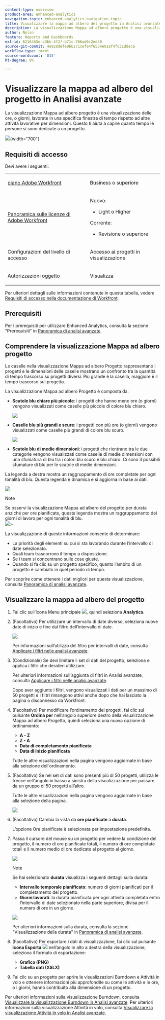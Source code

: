 ```yaml
---
content-type: overview
product-area: enhanced-analytics
navigation-topic: enhanced-analytics-navigation-topic
title: Visualizzare la mappa ad albero del progetto in Analisi avanzate
description: La visualizzazione Mappa ad albero progetto è una visualizzazione delle ore, o giorni, lavorate in una specifica finestra di tempo rispetto ad altre attività lavorative per dimensioni. Questo ti aiuta a capire quanto tempo le persone si sono dedicate a un progetto.
author: Nolan
feature: Reports and Dashboards
exl-id: 6216465e-c3bb-4f2f-b71c-766ad0c2ed40
source-git-commit: 4e928defe9b6271cef64f6554e91af4fc31ddeca
workflow-type: tm+mt
source-wordcount: '815'
ht-degree: 0%

---
```


# Visualizzare la mappa ad albero del progetto in Analisi avanzate

<!-- Audited: 12/2023 -->

La visualizzazione Mappa ad albero progetto è una visualizzazione delle ore, o giorni, lavorate in una specifica finestra di tempo rispetto ad altre attività lavorative per dimensioni. Questo ti aiuta a capire quanto tempo le persone si sono dedicate a un progetto.

![](assets/project-treemap-350x126.png){width="700"}

## Requisiti di accesso

Devi avere i seguenti:

<table style="table-layout:auto"> 
 <col> 
 <col> 
 <tbody> 
  <tr> 
   <td role="rowheader"><a href="https://www.workfront.com/plans" target="_blank">piano Adobe Workfront</a></td> 
   <td> <p>Business o superiore</p> </td> 
  </tr> 
  <tr> 
   <td role="rowheader"><a href="../administration-and-setup/add-users/access-levels-and-object-permissions/wf-licenses.md" class="MCXref xref">Panoramica sulle licenze di Adobe Workfront</a></td> 
   <td>   <p>Nuovo:</p> 
   <ul><li>Light o Higher</li></ul>
   <p>Corrente:</p>
   <ul><li>Revisione o superiore</li></ul>
 </td> 
  </tr> 
  <tr> 
   <td role="rowheader">Configurazioni del livello di accesso</td> 
   <td> <p>Accesso ai progetti in visualizzazione</p> <!--<p>Note: If you still don't have access, ask your Workfront administrator if they set additional restrictions in your access level.<br>For information on how a Workfront administrator can change your access level, see <a href="../administration-and-setup/add-users/configure-and-grant-access/create-modify-access-levels.md" class="MCXref xref">Create or modify custom access levels</a>.</p>--> </td> 
  </tr> 
  <tr> 
   <td role="rowheader">Autorizzazioni oggetto</td> 
   <td> <p>Visualizza</p> <!--<p>For information on requesting additional access, see <a href="../workfront-basics/grant-and-request-access-to-objects/request-access.md" class="MCXref xref">Request access to objects </a>.</p>--> </td> 
  </tr> 
 </tbody> 
</table>

Per ulteriori dettagli sulle informazioni contenute in questa tabella, vedere [Requisiti di accesso nella documentazione di Workfront](/help/quicksilver/administration-and-setup/add-users/access-levels-and-object-permissions/access-level-requirements-in-documentation.md).

## Prerequisiti

Per i prerequisiti per utilizzare Enhanced Analytics, consulta la sezione &quot;Prerequisiti&quot; in [Panoramica di analisi avanzate](../enhanced-analytics/enhanced-analytics-overview.md).

## Comprendere la visualizzazione Mappa ad albero progetto

Le caselle nella visualizzazione Mappa ad albero Progetto rappresentano i progetti e le dimensioni delle caselle mostrano un confronto tra la quantità di tempo trascorso su progetti diversi. Più grande è la casella, maggiore è il tempo trascorso sul progetto.

La visualizzazione Mappa ad albero Progetto è composta da:

* **Scatole blu chiare più piccole**: i progetti che hanno meno ore (o giorni) vengono visualizzati come caselle più piccole di colore blu chiaro.

  ![](assets/project-treemap-smaller-box.png)

* **Caselle blu più grandi e scure**: i progetti con più ore (o giorni) vengono visualizzati come caselle più grandi di colore blu scuro.

  ![](assets/project-treemap-larger-box-350x205.png)

* **Scatole blu di medie dimensioni**: i progetti che rientrano tra le due categorie vengono visualizzati come caselle di medie dimensioni con una sfumatura di blu tra i colori blu scuro e blu chiaro. Ci sono 3 possibili sfumature di blu per le scatole di medie dimensioni.

La legenda a destra mostra un raggruppamento di ore completate per ogni tonalità di blu. Questa legenda è dinamica e si aggiorna in base ai dati.

![](assets/project-treemap-hours-completed.png)

>[!NOTE]
>
>Se osservi la visualizzazione Mappa ad albero del progetto per durata anziché per ore pianificate, questa legenda mostra un raggruppamento dei giorni di lavoro per ogni tonalità di blu.\
>![](assets/project-treemap-days-worked.png)>

La visualizzazione di queste informazioni consente di determinare:

* La priorità degli elementi su cui si sta lavorando durante l’intervallo di date selezionato.
* Quali team trascorrono il tempo a disposizione.
* Se i team si concentrano sulle cose giuste.
* Quando si fa clic su un progetto specifico, quanto l’ambito di un progetto è cambiato in quel periodo di tempo.

Per scoprire come ottenere i dati migliori per questa visualizzazione, consulta [Panoramica di analisi avanzate](../enhanced-analytics/enhanced-analytics-overview.md).

## Visualizzare la mappa ad albero del progetto

1. Fai clic sull’icona Menu principale ![](assets/main-menu-icon-16x12.png), quindi seleziona **Analytics**.
1. (Facoltativo) Per utilizzare un intervallo di date diverso, seleziona nuove date di inizio e fine dal filtro dell’intervallo di date.

   ![](assets/filters-select-date-range-350x344.png)

   Per informazioni sull’utilizzo del filtro per intervalli di date, consulta [Applicare i filtri nelle analisi avanzate](../enhanced-analytics/use-enhanced-analytics-filters.md).

1. (Condizionale) Se devi limitare il set di dati del progetto, seleziona e applica i filtri che desideri utilizzare.

   Per ulteriori informazioni sull’aggiunta di filtri in Analisi avanzate, consulta [Applicare i filtri nelle analisi avanzate](../enhanced-analytics/use-enhanced-analytics-filters.md).

   Dopo aver aggiunto i filtri, vengono visualizzati i dati per un massimo di 50 progetti e i filtri rimangono attivi anche dopo che hai lasciato la pagina o disconnesso da Workfront.

1. (Facoltativo) Per modificare l’ordinamento dei progetti, fai clic sul pulsante **Ordina per** nell’angolo superiore destro della visualizzazione Mappa ad albero Progetto, quindi seleziona una nuova opzione di ordinamento:

   * **A - Z**
   * **Z - A**
   * **Data di completamento pianificata**
   * **Data di inizio pianificata**

   Tutte le altre visualizzazioni nella pagina vengono aggiornate in base alla selezione dell’ordinamento.

1. (Facoltativo) Se nel set di dati sono presenti più di 50 progetti, utilizza le frecce nell’angolo in basso a sinistra della visualizzazione per passare da un gruppo di 50 progetti all’altro.

   Tutte le altre visualizzazioni nella pagina vengono aggiornate in base alla selezione della pagina.

   ![](assets/pagination-350x118.png)

1. (Facoltativo) Cambia la vista da **ore pianificate** a **durata**.

   L’opzione Ore pianificate è selezionata per impostazione predefinita.

1. Passa il cursore del mouse su un progetto per vedere la condizione del progetto, il numero di ore pianificate totali, il numero di ore completate totali e il numero medio di ore dedicate al progetto al giorno.

   ![](assets/project-treemap-project-details-350x404.png)

   >[!NOTE]
   >
   >Se hai selezionato **durata** visualizza i seguenti dettagli sulla durata:
   >
   >* **Intervallo temporale pianificato**: numero di giorni pianificati per il completamento del progetto.
   >* **Giorni lavorati**: la durata pianificata per ogni attività completata entro l’intervallo di date selezionato nella parte superiore, divisa per il numero di ore in un giorno.
   >   
   >![](assets/duration-treemap-350x159.png)
   >
   >Per ulteriori informazioni sulla durata, consulta la sezione &quot;Visualizzazione della durata&quot; in [Panoramica di analisi avanzate](../enhanced-analytics/enhanced-analytics-overview.md).

1. (Facoltativo) Per esportare i dati di visualizzazione, fai clic sul pulsante **Icona Esporta** ![](assets/export.png) nell’angolo in alto a destra della visualizzazione, seleziona il formato di esportazione:

   * **Grafico (PNG)**
   * **Tabella dati (XSLX)**

1. Fai clic su un progetto per aprire le visualizzazioni Burndown e Attività in volo e ottenere informazioni più approfondite su come le attività e le ore, o i giorni, hanno contribuito alla dimensione di un progetto.

Per ulteriori informazioni sulla visualizzazione Burndown, consulta [Visualizzare la visualizzazione Burndown in Analisi avanzate](../enhanced-analytics/burndown-overview.md). Per ulteriori informazioni sulla visualizzazione Attività in volo, consulta [Visualizzare la visualizzazione Attività in volo in Analisi avanzate](../enhanced-analytics/tasks-in-flight-overview.md).

